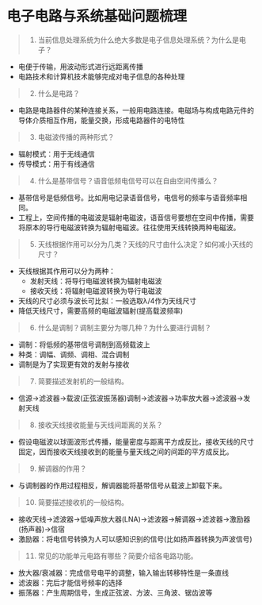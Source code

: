 # 电子电路与系统基础问题梳理

> 1. 当前信息处理系统为什么绝大多数是电子信息处理系统？为什么是电子？
+ 电便于传输，用波动形式进行远距离传播
+ 电路技术和计算机技术能够完成对电子信息的各种处理

> 2. 什么是电路？
+ 电路是电路器件的某种连接关系，一般用电路连接。电磁场与构成电路元件的导体介质相互作用，能量交换，形成电路器件的电特性

> 3. 电磁波传播的两种形式？
+ 辐射模式：用于无线通信
+ 传导模式：用于有线通信

> 4. 什么是基带信号？语音低频电信号可以在自由空间传播么？
+ 基带信号是低频信号。比如用电记录语音信号，电信号的频率与语音频率相同。
+ 工程上，空间传播的电磁波是辐射电磁波，语音信号要想在空间中传播，需要将原本的导行电磁波转换为辐射电磁波。往往使用天线转换两种电磁波。

> 5. 天线根据作用可以分为几类？天线的尺寸由什么决定？如何减小天线的尺寸？
+ 天线根据其作用可以分为两种：
	- 发射天线：将导行电磁波转换为辐射电磁波
	- 接收天线：将辐射电磁波转换为导行电磁波
+ 天线的尺寸必须与波长可比拟：一般选取λ/4作为天线尺寸
+ 降低天线尺寸，需要高频的电磁波辐射(提高载波频率)

> 6. 什么是调制？调制主要分为哪几种？为什么要进行调制？
+ 调制：将低频的基带信号调制到高频载波上
+ 种类：调幅、调频、调相、混合调制
+ 调制是为了实现更有效的发射与接收

> 7. 简要描述发射机的一般结构。
+ 信源→滤波器→载波(正弦波振荡器)调制→滤波器→功率放大器→滤波器→发射天线

> 8. 接收天线接收能量与天线间距离的关系？
+ 假设电磁波以球面波形式传播，能量密度与距离平方成反比，接收天线的尺寸固定，因而接收天线接收到的能量与量天线之间的间距的平方成反比。

> 9. 解调器的作用？
+ 与调制器的作用过程相反，解调器能将基带信号从载波上卸载下来。

> 10. 简要描述接收机的一般结构。
+ 接收天线→滤波器→低噪声放大器(LNA)→滤波器→解调器→滤波器→激励器(扬声器)→信宿
+ 激励器：将电信号转换为人可以感知识别的信号(比如扬声器转换为声波信号)

> 11. 常见的功能单元电路有哪些？简要介绍各电路功能。
+ 放大器/衰减器：完成信号电平的调整，输入输出转移特性是一条直线
+ 滤波器：完后才能信号频率的选择
+ 振荡器：产生周期信号，生成正弦波、方波、三角波、锯齿波等


